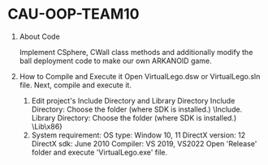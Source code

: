 # CAU-OOP-TEAM10
1. About Code

	Implement CSphere, CWall class methods and additionally modify the ball deployment code to make our own ARKANOID game.

2. How to Compile and Execute it
	Open VirtualLego.dsw or VirtualLego.sln file. Next, compile and execute it.
	1. Edit project's Include Directory and Library Directory
		Include Directory: Choose the folder (where SDK is installed.) \Include.
		Library Directory: Choose the folder (where SDK is installed.) \Lib\x86}
	2. System requirement:
		OS type: Window 10, 11
		DirectX version: 12
		DirectX sdk: June 2010
		Compiler: VS 2019, VS2022
	Open 'Release' folder and execute 'VirtualLego.exe' file.
